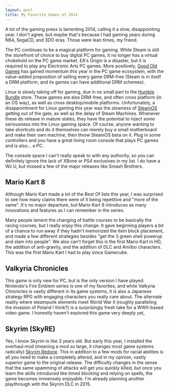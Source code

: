 ```yaml
---
layout: post
title: My Favorite Games of 2014
--- 
```


A lot of the gaming press is lamenting 2014, calling it a slow, disappointing year. I don't agree, but maybe that's because I had gaming years during N64, SegaCD, and 3DO eras. Those were lean times, my friend.   

The PC continues to be a magical platform for gaming. While Steam is still the storefront of choice to buy digital PC games, it no longer has a virtual chokehold on the PC game market. EA's Origin is a disaster, but it is required to play any Electronic Arts PC games. More positively, [Good Old Games](http://www.gog.com/) has gained momentum this year in the PC game ecosystem, with the value-added proposition of selling every game DRM-free (Steam is in itself a DRM platform, and its games can have additional DRM schemes).  

Linux is slowly taking off for gaming, due in no small part to the [Humble Bundle](https://www.humblebundle.com/) store. These games are also DRM-free, and often cross platform (in an OS way), as well as cross desktop/mobile platforms. Unfortunately, a disappointment for Linux gaming this year was the slowness of [SteamOS](http://store.steampowered.com/steamos/) getting out of the gate, as well as the delay of Steam Machines. Whenever these do release in mature states, they have the potential to inject some seriousness into the Linux gaming space. Of course, anyone wanting to take shortcuts and do it themselves can merely buy a small motherboard and make their own machine, then throw SteamOS beta on it. Plug in some controllers and you have a great living room console that plays PC games and is also... a PC.   

The console space I can't really speak to with any authority, so you can definitely ignore the lack of XBone or PS4 exclusives in my list. I do have a Wii U, but missed a few of the major releases like Smash Brothers.  

## Mario Kart 8  

Although Mario Kart made a lot of the Best Of lists this year, I was surprised to see how many claims there were of it being  repetitive and "more of the same". It's no major departure, but Mario Kart 8 introduces as many innovations and features as I can remember in the series.  

Many people lament the changing of battle courses to be basically the racing courses, but I really enjoy this change. It gave beginning players a bit of a chance to run away if they hadn't memorized the item block placement, and made a few different strategies besides "get the 3 green shell powerup and slam into people". We also can't forget this is the first Mario Kart in HD, the addition of anti-gravity, and the addition of DLC and Amiibo characters. This was the first Mario Kart I had to play since Gamecube.  

## Valkyria Chronicles  

This game is only new for PC, but is the only version I have played. Nintendo's Fire Emblem series is one of my favorites, and while Valkyria Chronicles is vastly different in its game systems, it is also a Japanese strategy RPG with engaging characters you really care about. The alternate reality where steampunk elements meet World War II (roughly paralleling the invasion of Poland I think?) is a surprisingly fresh take for a WWII-based video game. I honestly haven't explored this game very deeply yet, 

## Skyrim (SkyRE)  

Yes, I know Skyrim is like 3 years old. But early this year, I installed the overhaul mod (meaning a mod so large, it changes most game systems radically) [Skyrim Redone](http://www.nexusmods.com/skyrim/mods/9286/?tab=1&navtag=%2Fajax%2Fmoddescription%2F%3Fid%3D9286%26preview%3D&pUp=1). This in addition to a few mods for racial abilities is all you need to make a completely altered, and in my opinion, vastly superior game to the original release. The difficulty changes in the sense that the same spamming of attacks will get you quickly killed, but once you learn the skills introduced like timed blocking and relying on spells, the game becomes immensely enjoyable. I'm already planning another playthrough with the Skyrim DLC in 2015.  

